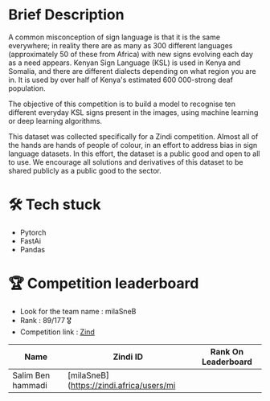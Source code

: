 # Brief Description

A common misconception of sign language is that it is the same everywhere; in reality there are as many as 300 different languages (approximately 50 of these from Africa) with new signs evolving each day as a need appears. Kenyan Sign Language (KSL) is used in Kenya and Somalia, and there are different dialects depending on what region you are in. It is used by over half of Kenya's estimated 600 000-strong deaf population.

The objective of this competition is to build a model to recognise ten different everyday KSL signs present in the images, using machine learning or deep learning algorithms.

This dataset was collected specifically for a Zindi competition. Almost all of the hands are hands of people of colour, in an effort to address bias in sign language datasets. In this effort, the dataset is a public good and open to all to use. We encourage all solutions and derivatives of this dataset to be shared publicly as a public good to the sector.

# 🛠 Tech stuck
* Pytorch
* FastAi
* Pandas

# 🏆 Competition leaderboard
- Look for the team name : milaSneB
- Rank : 89/177 🎖
- Competition link : [Zind](https://zindi.africa/competitions/kenyan-sign-language-classification-challenge)


| Name             | Zindi ID                                                                | Rank On Leaderboard|
| ----------------- | ------------------------------------------------------------------ |--------------------------|
| Salim Ben hammadi| [milaSneB](https://zindi.africa/users/mi
